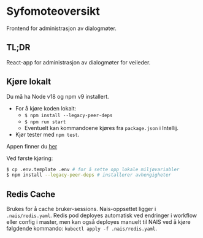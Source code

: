 # Syfomoteoversikt

Frontend for administrasjon av dialogmøter.

## TL;DR

React-app for administrasjon av dialogmøter for veileder.

## Kjøre lokalt

Du må ha Node v18 og npm v9 installert.

- For å kjøre koden lokalt:
  - `$ npm install --legacy-peer-deps`
  - `$ npm run start`
  - Eventuelt kan kommandoene kjøres fra `package.json` i Intellij.
- Kjør tester med `npm test`.

Appen finner du [her](http://localhost:8080/syfomoteoversikt)

Ved første kjøring:

```sh
$ cp .env.template .env # for å sette opp lokale miljøvariabler
$ npm install --legacy-peer-deps # installerer avhengigheter
```

## Redis Cache

Brukes for å cache bruker-sessions. Nais-oppsettet ligger i `.nais/redis.yaml`.
Redis pod deployes automatisk ved endringer i workflow eller config i master,
men kan også deployes manuelt til NAIS ved å kjøre følgdende kommando: `kubectl apply -f .nais/redis.yaml`.
